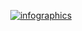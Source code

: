 <p align="center"><a href="" target="_blank"><img src="public/!mj3/infoG1.GIF" alt="infographics"></a></p>